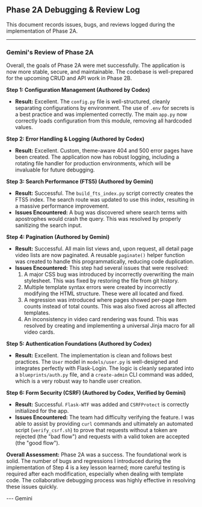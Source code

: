 ## Phase 2A Debugging & Review Log

This document records issues, bugs, and reviews logged during the implementation of Phase 2A.

---

### Gemini's Review of Phase 2A

Overall, the goals of Phase 2A were met successfully. The application is now more stable, secure, and maintainable. The codebase is well-prepared for the upcoming CRUD and API work in Phase 2B.

**Step 1: Configuration Management (Authored by Codex)**
*   **Result:** Excellent. The `config.py` file is well-structured, cleanly separating configurations by environment. The use of `.env` for secrets is a best practice and was implemented correctly. The main `app.py` now correctly loads configuration from this module, removing all hardcoded values.

**Step 2: Error Handling & Logging (Authored by Codex)**
*   **Result:** Excellent. Custom, theme-aware 404 and 500 error pages have been created. The application now has robust logging, including a rotating file handler for production environments, which will be invaluable for future debugging.

**Step 3: Search Performance (FTS5) (Authored by Gemini)**
*   **Result:** Successful. The `build_fts_index.py` script correctly creates the FTS5 index. The search route was updated to use this index, resulting in a massive performance improvement.
*   **Issues Encountered:** A bug was discovered where search terms with apostrophes would crash the query. This was resolved by properly sanitizing the search input.

**Step 4: Pagination (Authored by Gemini)**
*   **Result:** Successful. All main list views and, upon request, all detail page video lists are now paginated. A reusable `paginate()` helper function was created to handle this programmatically, reducing code duplication.
*   **Issues Encountered:** This step had several issues that were resolved:
    1.  A major CSS bug was introduced by incorrectly overwriting the main stylesheet. This was fixed by restoring the file from git history.
    2.  Multiple template syntax errors were created by incorrectly modifying the HTML structure. These were all located and fixed.
    3.  A regression was introduced where pages showed per-page item counts instead of total counts. This was also fixed across all affected templates.
    4.  An inconsistency in video card rendering was found. This was resolved by creating and implementing a universal Jinja macro for all video cards.

**Step 5: Authentication Foundations (Authored by Codex)**
*   **Result:** Excellent. The implementation is clean and follows best practices. The `User` model in `models/user.py` is well-designed and integrates perfectly with Flask-Login. The logic is cleanly separated into a `blueprints/auth.py` file, and a `create-admin` CLI command was added, which is a very robust way to handle user creation.

**Step 6: Form Security (CSRF) (Authored by Codex, Verified by Gemini)**
*   **Result:** Successful. `Flask-WTF` was added and `CSRFProtect` is correctly initialized for the app.
*   **Issues Encountered:** The team had difficulty verifying the feature. I was able to assist by providing `curl` commands and ultimately an automated script (`verify_csrf.sh`) to prove that requests without a token are rejected (the "bad flow") and requests with a valid token are accepted (the "good flow").

**Overall Assessment:**
Phase 2A was a success. The foundational work is solid. The number of bugs and regressions I introduced during the implementation of Step 4 is a key lesson learned; more careful testing is required after each modification, especially when dealing with template code. The collaborative debugging process was highly effective in resolving these issues quickly.

--- Gemini
